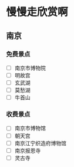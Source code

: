 # 慢慢走欣赏啊

## 南京

### 免费景点

- [ ] 南京市博物院
- [ ] 明故宫
- [ ] 玄武湖
- [ ] 莫愁湖
- [ ] 牛首山

### 收费景点

- [ ] 南京市博物馆
- [ ] 朝天宫
- [ ] 南京江宁织造府博物馆
- [ ] 南京报恩寺
- [ ] 灵古寺
